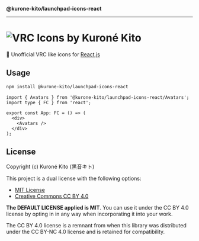**@kurone-kito/launchpad-icons-react**

***

# ![VRC Icons by Kuroné Kito](https://kurone-kito.github.io/launchpad-icons/images/banner.webp)

🚀 Unofficial VRC like icons for [React.js](https://react.dev)

## Usage

```sh
npm install @kurone-kito/launchpad-icons-react
```

```tsx
import { Avatars } from '@kurone-kito/launchpad-icons-react/Avatars';
import type { FC } from 'react';

export const App: FC = () => (
  <div>
    <Avatars />
  </div>
);
```

## License

Copyright (c) Kuroné Kito (黒音キト)

This project is a dual license with the following options:

- [MIT License](https://opensource.org/licenses/MIT)
- [Creative Commons CC BY 4.0](https://creativecommons.org/licenses/by/4.0/)

**The DEFAULT LICENSE applied is MIT**. You can use it under the CC BY 4.0
license by opting in in any way when incorporating it into your work.

The CC BY 4.0 license is a remnant from when this library was distributed
under the CC BY-NC 4.0 license and is retained for compatibility.
